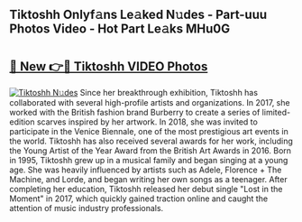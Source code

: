 ## Tiktoshh Onlyf𝚊ns Le𝚊ked N𝚞des - Part-uuu Photos Video - Hot Part Le𝚊ks MHu0G

# <h2><a href="http://ab84043.deff.icu/?id=Tiktoshh">🔗 New 👉🔴 Tiktoshh VIDEO Photos</a></h2>

[![Tiktoshh N𝚞des](https://i.imgur.com/rIISA9y.gif)](http://ab84043.deff.icu/?id=Tiktoshh)
Since her breakthrough exhibition, Tiktoshh has collaborated with several high-profile artists and organizations. In 2017, she worked with the British fashion brand Burberry to create a series of limited-edition scarves inspired by her artwork. In 2018, she was invited to participate in the Venice Biennale, one of the most prestigious art events in the world. Tiktoshh has also received several awards for her work, including the Young Artist of the Year Award from the British Art Awards in 2016. Born in 1995, Tiktoshh grew up in a musical family and began singing at a young age. She was heavily influenced by artists such as Adele, Florence + The Machine, and Lorde, and began writing her own songs as a teenager. After completing her education, Tiktoshh released her debut single "Lost in the Moment" in 2017, which quickly gained traction online and caught the attention of music industry professionals.
